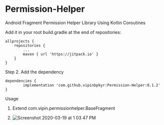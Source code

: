 # Permission-Helper
Android Fragment Permission Helper Library Using Kotlin Coroutines

Add it in your root build.gradle at the end of repositories:

	allprojects {
		repositories {
			...
			maven { url 'https://jitpack.io' }
		}
	}
Step 2. Add the dependency

	dependencies {
	        implementation 'com.github.vipinbpkyr:Permission-Helper:0.1.2'
	}

Usage

1. Extend com.vipin.permissionhelper.BaseFragment

2. ![Screenshot 2020-03-19 at 1 03 47 PM](https://user-images.githubusercontent.com/26180091/77042673-1db2bd80-69e2-11ea-92f7-f9fabb9d5178.png)
